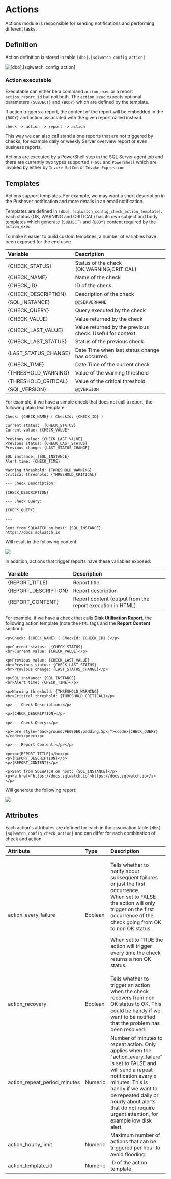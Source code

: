 # Actions

Actions module is responsible for sending notifications and performing different tasks.

## Definition

Action definition is stored in table `[dbo].[sqlwatch_config_action]`

![\[dbo\].\[sqlwatch\_config\_action\]](../.gitbook/assets/image%20%2871%29.png)

### Action executable

Executable can either be a command `action_exec` or a report `action_report_id` but not both. The `action_exec` expects optional parameters `{SUBJECT}` and `{BODY}` which are defined by the template.

If action triggers a report, the content of the report will be embedded in the `{BODY}` and action associated with the given report called instead:

```text
check -> action -> report -> action
```

This way we can also call stand alone reports that are not triggered by checks, for example daily or weekly Server overview report or even business reports.

Actions are executed by a PowerShell step in the SQL Server agent job and there are currently two types supported `T-SQL` and `PowerShell` which are invoked by either by `Invoke-SqlCmd` or `Invoke-Expression`

## Templates

Actions support templates. For example, we may want a short description in the Pushover notification and more details in an email notification. 

Templates are defined in `[dbo].[sqlwatch_config_check_action_template]`. Each status \(OK, WARNING and CRITICAL\) has its own subject and body templates which generate `{SUBJECT}` and `{BODY}` content required by the `action_exec`

To make it easier to build custom templates, a number of variables have been exposed for the end user:

| Variable | Description |
| :--- | :--- |
| {CHECK\_STATUS} | Status of the check \(OK,WARNING,CRITICAL\) |
| {CHECK\_NAME} | Name of the check |
| {CHECK\_ID} | ID of the check |
| {CHECK\_DESCRIPTION} | Description of the check |
| {SQL\_INSTANCE} | `@@SERVERNAME` |
| {CHECK\_QUERY} | Query executed by the check |
| {CHECK\_VALUE} | Value returned by the check |
| {CHECK\_LAST\_VALUE} | Value returned by the previous check. Useful for context. |
| {CHECK\_LAST\_STATUS} | Status of the previous check. |
| {LAST\_STATUS\_CHANGE} | Date Time when last status change has occurred.  |
| {CHECK\_TIME} | Date Time of the current check |
| {THRESHOLD\_WARNING} | Value of the warning threshold |
| {THRESHOLD\_CRITICAL} | Value of the critical threshold |
| {SQL\_VERSION} | `@@VERSION` |

For example, if we have a simple check that does not call a report, the following plain text template:

```text
Check: {CHECK_NAME} ( CheckId: {CHECK_ID} )

Current status:  {CHECK_STATUS}
Current value: {CHECK_VALUE}

Previous value: {CHECK_LAST_VALUE}
Previous status: {CHECK_LAST_STATUS}
Previous change: {LAST_STATUS_CHANGE}

SQL instance: {SQL_INSTANCE}
Alert time: {CHECK_TIME}

Warning threshold: {THRESHOLD_WARNING}
Critical threshold: {THRESHOLD_CRITICAL}

--- Check Description:

{CHECK_DESCRIPTION}

--- Check Query:

{CHECK_QUERY}

---

Sent from SQLWATCH on host: {SQL_INSTANCE}
https://docs.sqlwatch.io
```

Will result in the following content:

![](../.gitbook/assets/image%20%2848%29.png)

In addition, actions that trigger reports have these variables exposed:

| Variable | Description |
| :--- | :--- |
| {REPORT\_TITLE} | Report title |
| {REPORT\_DESCRIPTION} | Report description |
| {REPORT\_CONTENT} | Report content \(output from the report execution in HTML\) |

For example, if we have a check that calls **Disk Utilisation Report**, the following action template \(note the `HTML` tags and the **Report Content** section\):

```text
<p>Check: {CHECK_NAME} ( CheckId: {CHECK_ID} )</p>

<p>Current status:  {CHECK_STATUS}
<br>Current value: {CHECK_VALUE}</p>

<p>Previous value: {CHECK_LAST_VALUE}
<br>Previous status: {CHECK_LAST_STATUS}
<br>Previous change: {LAST_STATUS_CHANGE}</p>

<p>SQL instance: {SQL_INSTANCE}
<br>Alert time: {CHECK_TIME}</p>

<p>Warning threshold: {THRESHOLD_WARNING}
<br>Critical threshold: {THRESHOLD_CRITICAL}</p>

<p>--- Check Description:</p>

<p>{CHECK_DESCRIPTION}</p>

<p>--- Check Query:</p>

<p><pre style="background:#E0E0E0;padding:5px;"><code>{CHECK_QUERY}</code></pre></p>

<p>--- Report Content:</p></p>

<p><b>{REPORT_TITLE}</b></p>
<p>{REPORT_DESCRIPTION}</p>
<p>{REPORT_CONTENT}</p>

<p>Sent from SQLWATCH on host: {SQL_INSTANCE}</p>
<p><a href="https://docs.sqlwatch.io">https://docs.sqlwatch.io</a> </p>
```

Will generate the following report:

![](../.gitbook/assets/image%20%2810%29.png)

## Attributes

Each action's attributes are defined for each in the association table `[dbo].[sqlwatch_config_check_action]` and can differ for each combination of check and action

<table>
  <thead>
    <tr>
      <th style="text-align:left">Attribute</th>
      <th style="text-align:left">Type</th>
      <th style="text-align:left">Description</th>
    </tr>
  </thead>
  <tbody>
    <tr>
      <td style="text-align:left">action_every_failure</td>
      <td style="text-align:left">Boolean</td>
      <td style="text-align:left">
        <p>Tells whether to notify about subsequent failures or just the first occurrence.
          <br
          />When set to FALSE the action will only trigger on the first occurrence
          of the check going from OK to non OK status.</p>
        <p>When set to TRUE the action will trigger every time the check returns
          a non OK status.</p>
      </td>
    </tr>
    <tr>
      <td style="text-align:left">action_recovery</td>
      <td style="text-align:left">Boolean</td>
      <td style="text-align:left">Tells whether to trigger an action when the check recovers from non OK
        status to OK. This could be handy if we want to be notified that the problem
        has been resolved.</td>
    </tr>
    <tr>
      <td style="text-align:left">action_repeat_period_minutes</td>
      <td style="text-align:left">Numeric</td>
      <td style="text-align:left">Number of minutes to repeat action. Only applies when the &quot;action_every_failure&quot;
        is set to FALSE and will send a repeat notification every x minutes. This
        is handy if we want to be repeated daily or hourly about alerts that do
        not require urgent attention, for example low disk alert.</td>
    </tr>
    <tr>
      <td style="text-align:left">action_hourly_limit</td>
      <td style="text-align:left">Numeric</td>
      <td style="text-align:left">Maximum number of actions that can be triggered per hour to avoid flooding.</td>
    </tr>
    <tr>
      <td style="text-align:left">action_template_id</td>
      <td style="text-align:left">Numeric</td>
      <td style="text-align:left">ID of the action template</td>
    </tr>
  </tbody>
</table>

